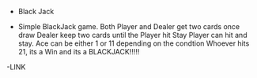 - Black Jack

- Simple BlackJack game.
Both Player and Dealer get two cards once draw
Dealer keep two cards until the Player hit Stay
Player can hit and stay.
Ace can be either 1 or 11 depending on the condtion
Whoever hits 21, its a Win and its a BLACKJACK!!!!!


-LINK
